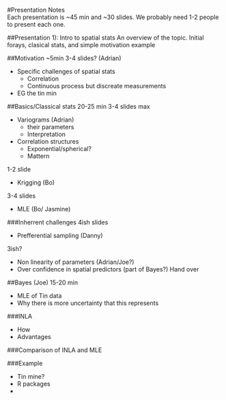 #Presentation Notes  
Each presentation is ~45 min and ~30 slides.  We probably need 1-2 people to present each one.

##Presentation 1):  Intro to spatial stats
An overview of the topic.  Initial forays, clasical stats, and simple motivation example

##Motivation
~5min
3-4 slides?   (Adrian)
* Specific challenges of spatial stats
  * Correlation
  * Continuous process but discreate measurements
* EG the tin min


##Basics/Classical stats
20-25 min
3-4 slides max
* Variograms (Adrian)
  * their parameters
  * Interpretation
* Correlation structures
  * Exponential/spherical?
  * Mattern

1-2 slide
* Krigging (Bo)

3-4 slides
* MLE (Bo/ Jasmine)


###Inherrent challenges
4ish slides
* Prefferential sampling (Danny)

3ish?
* Non linearity of parameters (Adrian/Joe?)
* Over confidence in spatial predictors  (part of Bayes?) Hand over


##Bayes (Joe)
15-20 min
* MLE of Tin data
* Why there is more uncertainty that this represents

###INLA
* How
* Advantages

###Comparison of INLA and MLE

###Example
* Tin mine?
* R packages
*
